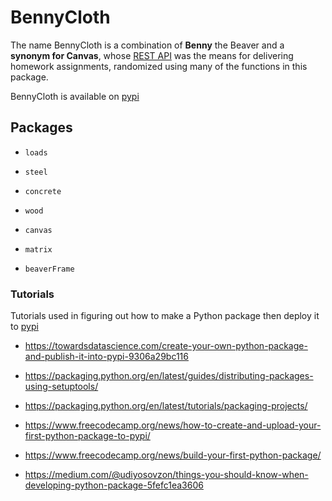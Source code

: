 # BennyCloth

The name BennyCloth is a combination of **Benny** the Beaver and a **synonym for Canvas**, whose [REST API](https://canvas.instructure.com/doc/api/index.html) was the means for delivering homework assignments, randomized using many of the functions in this package.

BennyCloth is available on [pypi](https://pypi.org/project/bennycloth/)

## Packages

+ `loads`

+ `steel`

+ `concrete`

+ `wood`

+ `canvas`

+ `matrix`

+ `beaverFrame`

### Tutorials

Tutorials used in figuring out how to make a Python package then deploy it to [pypi](https://pypi.org/)

+ https://towardsdatascience.com/create-your-own-python-package-and-publish-it-into-pypi-9306a29bc116

+ https://packaging.python.org/en/latest/guides/distributing-packages-using-setuptools/

+ https://packaging.python.org/en/latest/tutorials/packaging-projects/

+ https://www.freecodecamp.org/news/how-to-create-and-upload-your-first-python-package-to-pypi/

+ https://www.freecodecamp.org/news/build-your-first-python-package/

+ https://medium.com/@udiyosovzon/things-you-should-know-when-developing-python-package-5fefc1ea3606
